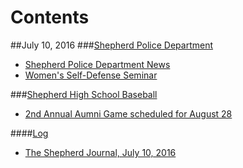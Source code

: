 # Contents
##July 10, 2016
###[Shepherd Police Department](police.md)
* [Shepherd Police Department News](shepherd-police-department/shepherdpolicedept.txt)
* [Women's Self-Defense Seminar](shepherd-police-department/womens-self-defense-seminar.txt)

###[Shepherd High School Baseball](shepherd-high-school-baseball)
* [2nd Annual Aumni Game scheduled for August 28](shepherd-high-school-baseball/2ndannualalumnigame.txt)


####[Log](Log)
* [The Shepherd Journal, July 10, 2016](https://www.penflip.com/shepherdjournal/tsj-07162016)